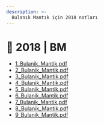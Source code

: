```yaml
---
description: >-
  Bulanık Mantık için 2018 notları
---
```


# 📅 2018 \| BM

<!--YPackage.YGitbookIntegration-tarafından-otomatik-oluşturulmuştur-->

- [1_Bulanik_Mantik.pdf](1_Bulanik_Mantik.pdf)
- [2_Bulanik_Mantik.pdf](2_Bulanik_Mantik.pdf)
- [3_Bulanik_Mantik.pdf](3_Bulanik_Mantik.pdf)
- [4_Bulanik_Mantik.pdf](4_Bulanik_Mantik.pdf)
- [5_Bulanik_Mantik.pdf](5_Bulanik_Mantik.pdf)
- [6_Bulanik_Mantik.pdf](6_Bulanik_Mantik.pdf)
- [7_Bulanik_Mantik.pdf](7_Bulanik_Mantik.pdf)
- [8_Bulanik_Mantik.pdf](8_Bulanik_Mantik.pdf)
- [9_Bulanik_Mantik.pdf](9_Bulanik_Mantik.pdf)

<!--YPackage.YGitbookIntegration-tarafından-otomatik-oluşturulmuştur-->
